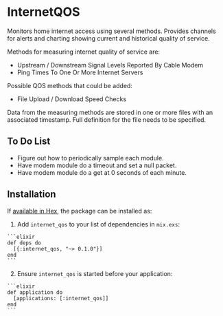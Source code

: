 # InternetQOS

Monitors home internet access using several methods. Provides channels for alerts and charting showing current and historical quality of service.

Methods for measuring internet quality of service are:

- Upstream / Downstream Signal Levels Reported By Cable Modem
- Ping Times To One Or More Internet Servers

Possible QOS methods that could be added:

- File Upload / Download Speed Checks

Data from the measuring methods are stored in one or more files with an associated timestamp. Full definition for the file needs to be specified.

## To Do List

- Figure out how to periodically sample each module.
- Have modem module do a timeout and set a null packet.
- Have modem module do a get at 0 seconds of each minute.

## Installation

If [available in Hex](https://hex.pm/docs/publish), the package can be installed as:

  1. Add `internet_qos` to your list of dependencies in `mix.exs`:

    ```elixir
    def deps do
      [{:internet_qos, "~> 0.1.0"}]
    end
    ```

  2. Ensure `internet_qos` is started before your application:

    ```elixir
    def application do
      [applications: [:internet_qos]]
    end
    ```

